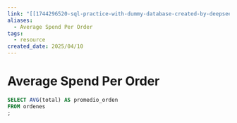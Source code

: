 ```yaml
---
link: "[[1744296520-sql-practice-with-dummy-database-created-by-deepseek|SQL Practice Deepseek]]"
aliases:
  - Average Spend Per Order
tags:
  - resource
created_date: 2025/04/10
---
```

# Average Spend Per Order
```SQL
SELECT AVG(total) AS promedio_orden
FROM ordenes
;
```
